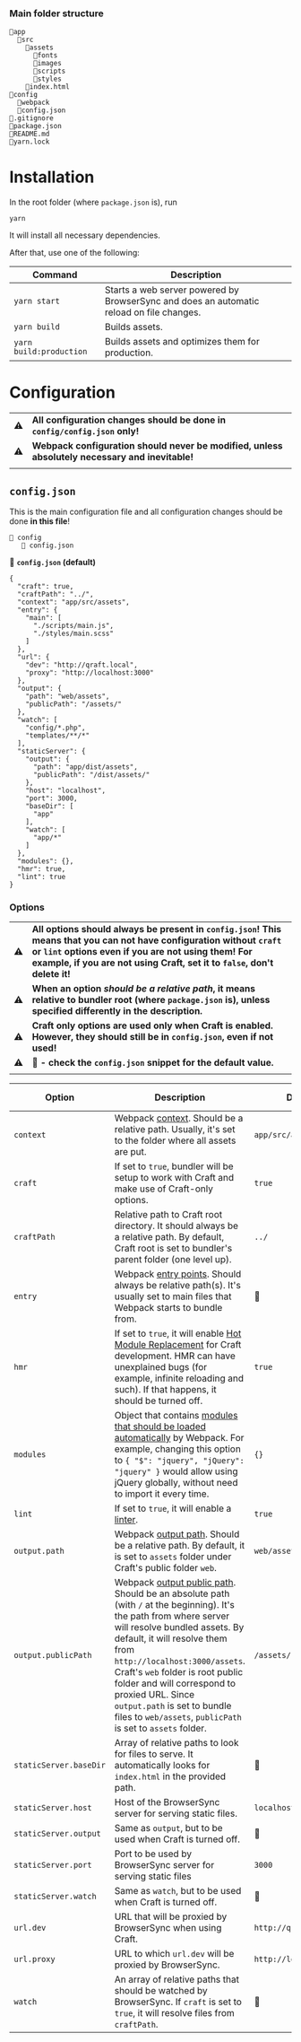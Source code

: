 ### Main folder structure
```
📂app
  📂src
    📂assets
      📂fonts
      📂images
      📂scripts
      📂styles
    📄index.html
📂config
  📂webpack
  📄config.json
📄.gitignore
📄package.json
📄README.md
📄yarn.lock
```
# Installation
In the root folder (where `package.json` is), run
```
yarn
```
It will install all necessary dependencies.

After that, use one of the following:

| Command | Description |
| ------- | ----------- |
| `yarn start` | Starts a web server powered by BrowserSync and does an automatic reload on file changes. |
| `yarn build` | Builds assets. |
| `yarn build:production` | Builds assets and optimizes them for production. |


# Configuration
| | |
| --- | --- |
| ⚠️ | **All configuration changes should be done in `config/config.json` only!** |
| ⚠️ | **Webpack configuration should never be modified, unless absolutely necessary and inevitable!** |
| | |

## `config.json`
This is the main configuration file and all configuration changes should be done **in this file**!
```
📂 config
   📄 config.json
```

📃 **`config.json` (default)**
```
{
  "craft": true,
  "craftPath": "../",
  "context": "app/src/assets",
  "entry": {
    "main": [
      "./scripts/main.js",
      "./styles/main.scss"
    ]
  },
  "url": {
    "dev": "http://qraft.local",
    "proxy": "http://localhost:3000"
  },
  "output": {
    "path": "web/assets",
    "publicPath": "/assets/"
  },
  "watch": [
    "config/*.php",
    "templates/**/*"
  ],
  "staticServer": {
    "output": {
      "path": "app/dist/assets",
      "publicPath": "/dist/assets/"
    },
    "host": "localhost",
    "port": 3000,
    "baseDir": [
      "app"
    ],
    "watch": [
      "app/*"
    ]
  },
  "modules": {},
  "hmr": true,
  "lint": true
}
```
### Options
| | |
| ---- | ---- |
| ⚠️ | **All options should always be present in `config.json`! This means that you can not have configuration without `craft` or `lint` options even if you are not using them! For example, if you are not using Craft, set it to `false`, don't delete it!** |
| ⚠️ | **When an option _should be a relative path_, it means relative to bundler root (where `package.json` is), unless specified differently in the description.** |
| ⚠️ | **Craft only options are used only when Craft is enabled. However, they should still be in `config.json`, even if not used!** |
| ⚠️ | 📃 **- check the `config.json` snippet for the default value.** |
| | |

| Option | Description | Default | Craft only |
| ------ | ----------- | ------- | ---------- |
| `context` | Webpack [context](https://webpack.js.org/configuration/entry-context/). Should be a relative path. Usually, it's set to the folder where all assets are put. | `app/src/assets` | ⛔ |
| `craft` | If set to `true`, bundler will be setup to work with Craft and make use of Craft-only options. | `true` | No |
| `craftPath` | Relative path to Craft root directory. It should always be a relative path. By default, Craft root is set to bundler's parent folder (one level up). | `../` | ✅ |
| `entry` | Webpack [entry points](https://webpack.js.org/concepts/entry-points/). Should always be relative path(s). It's usually set to main files that Webpack starts to bundle from. | 📃 | ⛔ |
| `hmr` | If set to `true`, it will enable [Hot Module Replacement](https://webpack.js.org/concepts/hot-module-replacement/) for Craft development. HMR can have unexplained bugs (for example, infinite reloading and such). If that happens, it should be turned off. | `true` | ✅ |
| `modules` | Object that contains [modules that should be loaded automatically](https://webpack.js.org/plugins/provide-plugin/) by Webpack. For example, changing this option to `{ "$": "jquery", "jQuery": "jquery" }` would allow using jQuery globally, without need to import it every time. | `{}` | ⛔ |
| `lint` | If set to `true`, it will enable a [linter](https://en.wikipedia.org/wiki/Lint_(software)). | `true` | ⛔ |
| `output.path` | Webpack [output path](https://webpack.js.org/configuration/output/#output-path). Should be a relative path. By default, it is set to `assets` folder under Craft's public folder `web`. | `web/assets` | ✅ |
| `output.publicPath` | Webpack [output public path](https://webpack.js.org/configuration/output/#output-publicpath). Should be an absolute path (with `/` at the beginning). It's the path from where server will resolve bundled assets. By default, it will resolve them from `http://localhost:3000/assets`. Craft's `web` folder is root public folder and will correspond to proxied URL. Since `output.path` is set to bundle files to `web/assets`, `publicPath` is set to `assets` folder. | `/assets/` | ✅ |
| `staticServer.baseDir` | Array of relative paths to look for files to serve. It automatically looks for `index.html` in the provided path. | 📃 | ⛔ |
| `staticServer.host` | Host of the BrowserSync server for serving static files. | `localhost` | ⛔ |
| `staticServer.output` | Same as `output`, but to be used when Craft is turned off. | 📃 | ⛔ |
| `staticServer.port` | Port to be used by BrowserSync server for serving static files | `3000` | ⛔ |
| `staticServer.watch ` | Same as `watch`, but to be used when Craft is turned off. | 📃 | ⛔ |
| `url.dev` | URL that will be proxied by BrowserSync when using Craft. | `http://qraft.local` | ✅ |
| `url.proxy` | URL to which `url.dev` will be proxied by BrowserSync. | `http://localhost:3000` | ✅ |
| `watch` | An array of relative paths that should be watched by BrowserSync. If `craft` is set to `true`, it will resolve files from `craftPath`. | 📃 | ✅ |
